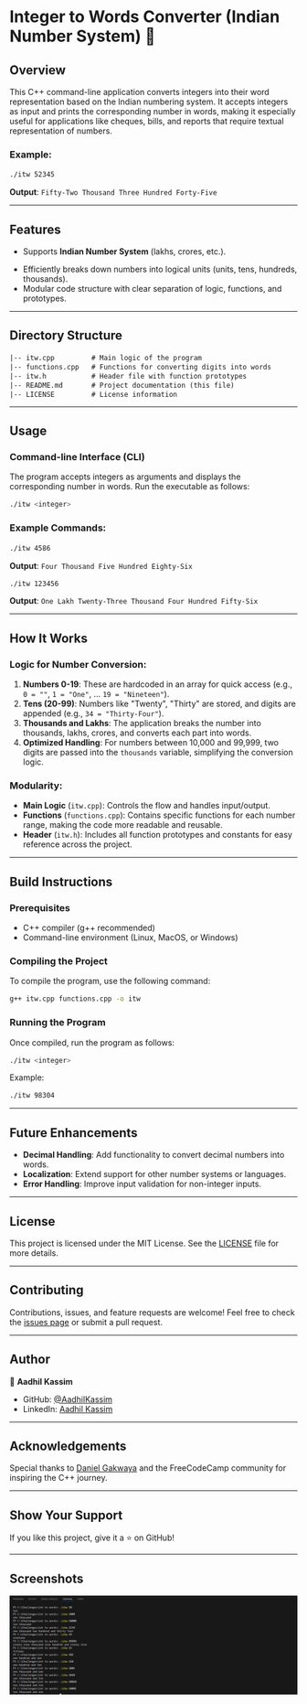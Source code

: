 # Integer to Words Converter (Indian Number System) 🧮

## Overview

This C++ command-line application converts integers into their word representation based on the Indian numbering system. It accepts integers as input and prints the corresponding number in words, making it especially useful for applications like cheques, bills, and reports that require textual representation of numbers.

### Example:

```bash
./itw 52345
```

**Output**: `Fifty-Two Thousand Three Hundred Forty-Five`

---

## Features

- Supports **Indian Number System** (lakhs, crores, etc.).
<!-- Handles integers from 0 up to 99,99,99,999.-->
- Efficiently breaks down numbers into logical units (units, tens, hundreds, thousands).
- Modular code structure with clear separation of logic, functions, and prototypes.

---

## Directory Structure

```
|-- itw.cpp         # Main logic of the program
|-- functions.cpp   # Functions for converting digits into words
|-- itw.h           # Header file with function prototypes
|-- README.md       # Project documentation (this file)
|-- LICENSE         # License information
```

---

## Usage

### Command-line Interface (CLI)

The program accepts integers as arguments and displays the corresponding number in words. Run the executable as follows:

```bash
./itw <integer>
```

### Example Commands:

```bash
./itw 4586
```

**Output**: `Four Thousand Five Hundred Eighty-Six`

```bash
./itw 123456
```

**Output**: `One Lakh Twenty-Three Thousand Four Hundred Fifty-Six`

---

## How It Works

### Logic for Number Conversion:

1. **Numbers 0-19**: These are hardcoded in an array for quick access (e.g., `0 = ""`, `1 = "One"`, ... `19 = "Nineteen"`).
2. **Tens (20-99)**: Numbers like "Twenty", "Thirty" are stored, and digits are appended (e.g., `34 = "Thirty-Four"`).
3. **Thousands and Lakhs**: The application breaks the number into thousands, lakhs, crores, and converts each part into words.
4. **Optimized Handling**: For numbers between 10,000 and 99,999, two digits are passed into the `thousands` variable, simplifying the conversion logic.

### Modularity:

- **Main Logic** (`itw.cpp`): Controls the flow and handles input/output.
- **Functions** (`functions.cpp`): Contains specific functions for each number range, making the code more readable and reusable.
- **Header** (`itw.h`): Includes all function prototypes and constants for easy reference across the project.

---

## Build Instructions

### Prerequisites

- C++ compiler (g++ recommended)
- Command-line environment (Linux, MacOS, or Windows)

### Compiling the Project

To compile the program, use the following command:

```bash
g++ itw.cpp functions.cpp -o itw
```

### Running the Program

Once compiled, run the program as follows:

```bash
./itw <integer>
```

Example:

```bash
./itw 98304
```

---

## Future Enhancements

- **Decimal Handling**: Add functionality to convert decimal numbers into words.
- **Localization**: Extend support for other number systems or languages.
- **Error Handling**: Improve input validation for non-integer inputs.

---

## License

This project is licensed under the MIT License. See the [LICENSE](./LICENSE) file for more details.

---

## Contributing

Contributions, issues, and feature requests are welcome! Feel free to check the [issues page](https://github.com/AadhilKassim/itw/issues) or submit a pull request.

---

## Author

👤 **Aadhil Kassim**

- GitHub: [@AadhilKassim](https://github.com/AadhilKassim)
- LinkedIn: [Aadhil Kassim](www.linkedin.com/in/aadhilkassim)

---

## Acknowledgements

Special thanks to [Daniel Gakwaya](https://www.github.com/rutura) and the FreeCodeCamp community for inspiring the C++ journey.

---

## Show Your Support

If you like this project, give it a ⭐️ on GitHub!

---

## Screenshots

![CLI Example](./tenthousand_screenshot.png)
